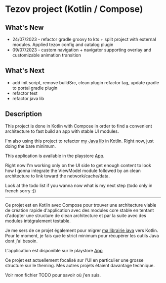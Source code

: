 # Tezov project (Kotlin / Compose)

## What's New
- 24/07/2023 - refactor gradle groovy to kts + split project with external modules. Applied tezov config and catalog plugin
- 09/07/2023 - custom navigation + navigator supporting overlay and customizable animation transition 

## What's Next
- add init script, remove buildSrc, clean plugin refactor tag, update gradle to portal gradle plugin
- refactor test
- refactor java lib

## Description

This project is done in Kotlin with Compose in order to find a convenient architecture to fast build an app with stable UI modules. 

I'm also using this project to refactor [my Java lib](https://github.com/tezov/crypter_and_lib) in Kotlin. Right now, just doing the bare minimum.

This application is available in the playstore [App](https://play.google.com/store/apps/details?id=com.tezov.bank.rse). 

Right now I'm working only on the UI side to get enough content to look how I gonna integrate the ViewModel module followed by an clean architecture to link toward the network/cache/data.

Look at the todo list if you wanna now what is my next step (todo only in french sorry :))

---

Ce projet est en Kotlin avec Compose pour trouver une architecture viable de création rapide d'application avec des modules core stable en tentant d'adopter une structure de clean architecture et par la suite avec des modules intégralement testable.

Je me sers de ce projet également pour migrer [ma librairie java](https://github.com/tezov/crypter_and_lib) vers Kotlin. Pour le moment, je fais que le strict minimum pour récupérer les outils Java dont j'ai besoin.

L'application est disponible sur le playstore [App](https://play.google.com/store/apps/details?id=com.tezov.bank.rse)

Ce projet est actuellement focalisé sur l'UI en particulier une grosse structure sur le theming. Mes autres projets étaient davantage technique. 

Voir mon fichier TODO pour savoir où j'en suis.



